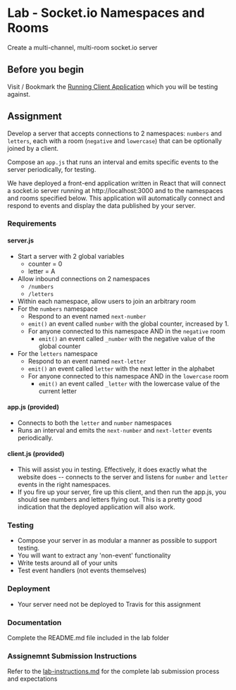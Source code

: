 # Lab - Socket.io Namespaces and Rooms

Create a multi-channel, multi-room socket.io server

## Before you begin
Visit / Bookmark the [Running Client Application](https://pmww0ww42q.codesandbox.io/) which you will be testing against.

## Assignment
Develop a server that accepts connections to 2 namespaces: `numbers` and `letters`, each with a room (`negative` and `lowercase`) that can be optionally joined by a client.

Compose an `app.js` that runs an interval and emits specific events to the server periodically, for testing.

We have deployed a front-end application written in React that will connect a socket.io server running at http://localhost:3000 and to the namespaces and rooms specified below.  This application will automatically connect and respond to events and display the data published by your server.

### Requirements 

#### server.js

* Start a server with 2 global variables
  * counter = 0
  * letter = A
* Allow inbound connections on 2 namespaces
  * `/numbers`
  * `/letters`
* Within each namespace, allow users to join an arbitrary room
* For the `numbers` namespace
  * Respond to an event named `next-number`
  * `emit()` an event called `number` with the global counter, increased by 1.
  * For anyone connected to this namespace AND in the `negative` room
    * `emit()` an event called `_number` with the negative value of the global counter
* For the `letters` namespace
  * Respond to an event named `next-letter`
  * `emit()` an event called `letter` with the next letter in the alphabet
  * For anyone connected to this namespace AND in the `lowercase` room
    * `emit()` an event called `_letter` with the lowercase value of the current letter

#### app.js (provided)
* Connects to both the `letter` and `number` namespaces
* Runs an interval and emits the `next-number` and `next-letter` events periodically.

#### client.js (provided)
* This will assist you in testing. Effectively, it does exactly what the website does -- connects to the server and listens for `number` and `letter` events in the right namespaces.
* If you fire up your server, fire up this client, and then run the app.js, you should see numbers and letters flying out.  This is a pretty good indication that the deployed application will also work.

### Testing
* Compose your server in as modular a manner as possible to support testing.
* You will want to extract any 'non-event' functionality 
* Write tests around all of your units
* Test event handlers (not events themselves)

### Deployment
* Your server need not be deployed to Travis for this assignment 

###  Documentation
Complete the README.md file included in the lab folder

### Assignemnt Submission Instructions
Refer to the [lab-instructions.md](../../../reference/submission-instructions/labs.md) for the complete lab submission process and expectations
